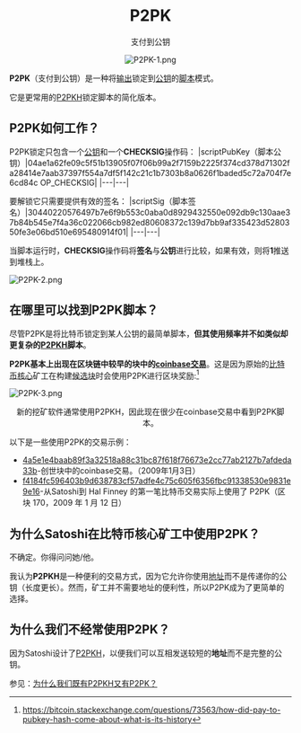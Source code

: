 # <center>P2PK</center>
<center>支付到公钥

![P2PK-1.png](img/P2PK-1%20(1).png)</center>

**P2PK**（支付到公钥）是一种将[输出](../../Transaction/Transaction%20Data/output/output.md)锁定到[公钥](../../Keys/Public%20Key/Public%20Key.md)的[脚本](../Script.md)模式。

它是更常用的[P2PKH](../P2PKH/P2PKH.md)锁定脚本的简化版本。

## P2PK如何工作？
P2PK锁定只包含一个[公钥](../../Keys/Public%20Key/Public%20Key.md)和一个**CHECKSIG**操作码：
|scriptPubKey（脚本公钥）|04ae1a62fe09c5f51b13905f07f06b99a2f7159b2225f374cd378d71302fa28414e7aab37397f554a7df5f142c21c1b7303b8a0626f1baded5c72a704f7e6cd84c OP_CHECKSIG|
|---|---|

要解锁它只需要提供有效的签名：
|scriptSig（脚本签名）|30440220576497b7e6f9b553c0aba0d8929432550e092db9c130aae37b84b545e7f4a36c022066cb982ed80608372c139d7bb9af335423d5280350fe3e06bd510e695480914f01|
|---|---|

当脚本运行时，**CHECKSIG**操作码将**签名**与**公钥**进行比较，如果有效，则将**1**推送到堆栈上。

![P2PK-2.png](img/P2PK-2%20(1).gif)

## 在哪里可以找到P2PK脚本？
尽管P2PK是将比特币锁定到某人公钥的最简单脚本，**但其使用频率并不如类似却更复杂的[P2PKH](../P2PKH/P2PKH.md)脚本**。

**P2PK基本上出现在区块链中较早的块中的[coinbase交易](../../Transaction/Coinbase%20Transaction/Coinbase%20Transaction.md)**。这是因为原始的[比特币核心](https://bitcoin.org/en/download)矿工在构建[候选块](../../Node/Candidate%20Block/Candidate%20Block.md)时会使用P2PK进行区块奖励:[^1]

![P2PK-3.png](img/P2PK-3%20(1).png)

<center>新的挖矿软件通常使用P2PKH，因此现在很少在coinbase交易中看到P2PK脚本。</center>

以下是一些使用P2PK的交易示例：

* [4a5e1e4baab89f3a32518a88c31bc87f618f76673e2cc77ab2127b7afdeda33b](https://learnmeabitcoin.com/explorer/transaction/4a5e1e4baab89f3a32518a88c31bc87f618f76673e2cc77ab2127b7afdeda33b)-创世块中的coinbase交易。（2009年1月3日）
* [f4184fc596403b9d638783cf57adfe4c75c605f6356fbc91338530e9831e9e16](https://learnmeabitcoin.com/explorer/transaction/f4184fc596403b9d638783cf57adfe4c75c605f6356fbc91338530e9831e9e16)-从Satoshi到 Hal Finney 的第一笔比特币交易实际上使用了 P2PK（区块 170，2009 年 1 月 12 日）

## 为什么Satoshi在比特币核心矿工中使用P2PK？

不确定。你得问问她/他。

我认为**P2PKH**是一种便利的交易方式，因为它允许你使用[地址](../../Keys/Address/Address.md)而不是传递你的公钥（长度更长）。然而，矿工并不需要地址的便利性，所以P2PK成为了更简单的选择。

## 为什么我们不经常使用P2PK？

因为Satoshi设计了[P2PKH](../P2PKH/P2PKH.md)，以便我们可以互相发送较短的**地址**而不是完整的公钥。

参见：[为什么我们既有P2PKH又有P2PK？](../P2PKH/P2PKH.md#为什么我们既有p2pkh又有p2pk)

[^1]:https://bitcoin.stackexchange.com/questions/73563/how-did-pay-to-pubkey-hash-come-about-what-is-its-history